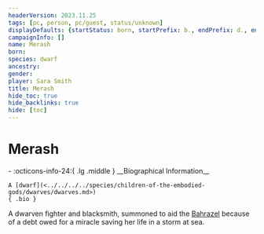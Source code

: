 ```yaml
---
headerVersion: 2023.11.25
tags: [pc, person, pc/guest, status/unknown]
displayDefaults: {startStatus: born, startPrefix: b., endPrefix: d., endStatus: died}
campaignInfo: []
name: Merash
born:
species: dwarf
ancestry:
gender:
player: Sara Smith
title: Merash
hide_toc: true
hide_backlinks: true
hide: [toc]
---
```

# Merash
<div class="grid cards ext-narrow-margin ext-one-column" markdown>
- :octicons-info-24:{ .lg .middle } __Biographical Information__

    A [dwarf](<../../../../species/children-of-the-embodied-gods/dwarves/dwarves.md>)  
    { .bio }

</div>


A dwarven fighter and blacksmith, summoned to aid the [Bahrazel](<../../../../cosmology/gods/embodied-gods/bahrazel.md>) because of a debt owed for a miracle saving her life in a storm at sea. 